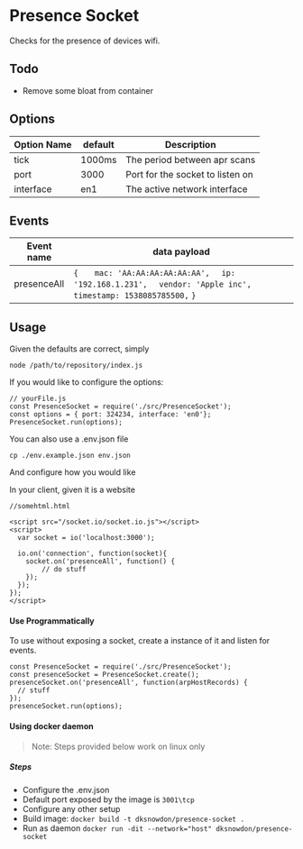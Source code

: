 # Presence Socket

Checks for the presence of devices wifi.


## Todo
- Remove some bloat from container

## Options

| Option Name | default | Description                      |
|-------------|---------|----------------------------------|
| tick        | 1000ms  | The period between apr scans     |
| port        | 3000    | Port for the socket to listen on |
| interface   | en1     | The active network interface     |


## Events
| Event name  | data payload                                                                                                               |
|-------------|-------------------------------------------------------------------------------------------------------------------------|
| presenceAll | `{` `   mac: 'AA:AA:AA:AA:AA:AA',` `  ip: '192.168.1.231',` `  vendor: 'Apple inc',` `  timestamp: 1538085785500, ` `}` |


## Usage

Given the defaults are correct, simply

```
node /path/to/repository/index.js
```

If you would like to configure the options:

```
// yourFile.js
const PresenceSocket = require('./src/PresenceSocket');
const options = { port: 324234, interface: 'en0'};
PresenceSocket.run(options);
```

You can also use a .env.json file

```cp ./env.example.json env.json```

And configure how you would like

In your client, given it is a website

```
//somehtml.html

<script src="/socket.io/socket.io.js"></script>
<script>
  var socket = io('localhost:3000');

  io.on('connection', function(socket){
  	socket.on('presenceAll', function() {
  		// do stuff
  	});
  });
});
</script>
```

#### Use Programmatically
To use without exposing a socket, create a instance of it and listen for events.

```
const PresenceSocket = require('./src/PresenceSocket');
const presenceSocket = PresenceSocket.create();
presenceSocket.on('presenceAll', function(arpHostRecords) {
  // stuff
});
presenceSocket.run(options);
```

#### Using docker daemon

> Note: 
> Steps provided below work on linux only

##### Steps

- Configure the .env.json 
- Default port exposed by the image is `3001\tcp`
- Configure any other setup
- Build image: `docker build -t dksnowdon/presence-socket .`
- Run as daemon `docker run -dit --network="host" dksnowdon/presence-socket`
